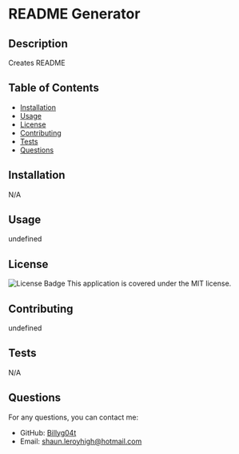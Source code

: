 
# README Generator

## Description
Creates README

## Table of Contents
- [Installation](#installation)
- [Usage](#usage)
- [License](#license)
- [Contributing](#contributing)
- [Tests](#tests)
- [Questions](#questions)

## Installation
N/A

## Usage
undefined

## License
![License Badge](https://img.shields.io/badge/license-MIT-brightgreen)
This application is covered under the MIT license.

## Contributing
undefined

## Tests
N/A

## Questions
For any questions, you can contact me:
- GitHub: [Billyg04t](https://github.com/Billyg04t)
- Email: shaun.leroyhigh@hotmail.com
